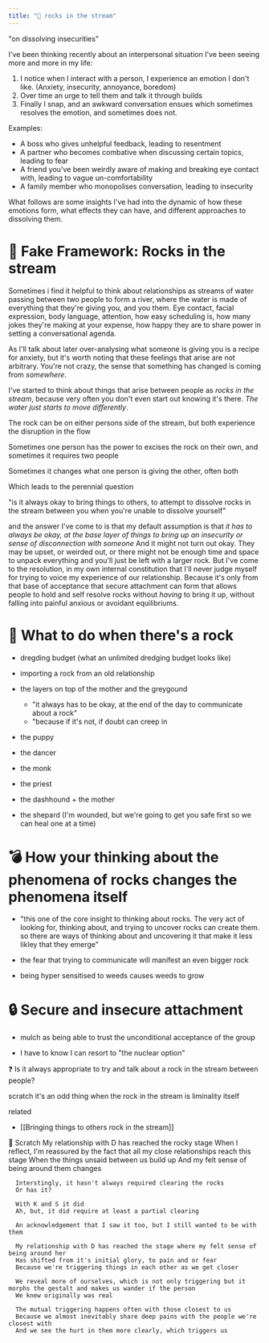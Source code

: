 ```yaml
---
title: "🗻 rocks in the stream"
---
```


"on dissolving insecurities"

I've been thinking recently about an interpersonal situation I've been seeing more and more in my life:

1. I notice when I interact with a person, I experience an emotion I don't like. (Anxiety, insecurity, annoyance, boredom)
2. Over time an urge to tell them and talk it through builds
3. Finally I snap, and an awkward conversation ensues which sometimes resolves the emotion, and sometimes does not.

Examples:

* A boss who gives unhelpful feedback, leading to resentment
* A partner who becomes combative when discussing certain topics, leading to fear
* A friend you've been weirdly aware of making and breaking eye contact with, leading to vague un-comfortability
* A family member who monopolises conversation, leading to insecurity

What follows are some insights I've had into the dynamic of how these emotions form, what effects they can have, and different approaches to dissolving them.

# 🗻 Fake Framework: Rocks in the stream

Sometimes i find it helpful to think about relationships as streams of water passing between two people to form a river, where the water is made of everything that they're giving you, and you them. Eye contact, facial expression, body language, attention, how easy scheduling is, how many jokes they're making at your expense, how happy they are to share power in setting a conversational agenda.

As I'll talk about later over-analysing what someone is giving you is a recipe for anxiety, but it's worth noting that these feelings that arise are not arbitrary. You're not crazy, the sense that something has changed is coming from *somewhere*.

I've started to think about things that arise between people as *rocks in the stream*, because very often you don't even start out knowing it's there. *The water just starts to move differently*. 

The rock can be on either persons side of the stream, but both experience the disruption in the flow

Sometimes one person has the power to excises the rock on their own, and sometimes it requires two people

Sometimes it changes what one person is giving the other, often both

Which leads to the perennial question 

"is it always okay to bring things to others, to attempt to dissolve rocks in the stream between you when you're unable to dissolve yourself"

and the answer I've come to is that my default assumption is that *it has to always be okay, at the base layer of things to bring up an insecurity or sense of disconnection with someone* 
And it might not turn out okay. They may be upset, or weirded out, or there might not be enough time and space to unpack everything and you'll just be left with a larger rock.
But I've come to the resolution, in my own internal constitution that I'll never judge myself for trying to voice my experience of our relationship. Because it's only from that base of acceptance
that secure attachment can form that allows people to hold and self resolve rocks without *having* to bring it up, without falling into painful anxious or avoidant equilibriums.

# 🐶 What to do when there's a rock
   - dregding budget (what an unlimited dredging budget looks like)
   - importing a rock from an old relationship

   - the layers on top of the mother and the greygound
      - "it always has to be okay, at the end of the day to communicate about a rock"
      - "because if it's not, if doubt can creep in 
   
   - the puppy
   - the dancer
   - the monk
   - the priest
   - the dashhound + the mother
   - the shepard (I'm wounded, but we're going to get you safe first so we can heal one at a time)

# 💣  How your thinking about the phenomena of rocks changes the phenomena itself
   - "this one of the core insight to thinking about rocks. The very act of looking for, thinking about, and trying to uncover rocks can create them. so there are ways of thinking about and uncovering it that make it less likley that they emerge"
   
   - the fear that trying to communicate will manifest an even bigger rock

   - being hyper sensitised to weeds causes weeds to grow

# 🔒 Secure and insecure attachment
   - mulch as being able to trust the unconditional acceptance of the group

   - I have to know I can resort to "the nuclear option"


   ❓ Is it always appropriate to try and talk about a rock in the stream between people?


scratch
         it's an odd thing when the rock in the stream is liminality itself

related
   - [[Bringing things to others rock in the stream]]


📜 Scratch
      My relationship with D has reached the rocky stage
      When I reflect, I'm reassured by the fact that all my close relationships reach this stage
      When the things unsaid between us build up
      And my felt sense of being around them changes
   
      Interstingly, it hasn't always required clearing the rocks
      Or has it?
   
      With K and S it did
      Ah, but, it did require at least a partial clearing
   
      An acknowledgement that I saw it too, but I still wanted to be with them
   
      My relationship with D has reached the stage where my felt sense of being around her
      Has shifted from it's initial glory, to pain and or fear
      Because we're triggering things in each other as we get closer
   
      We reveal more of ourselves, which is not only triggering but it morphs the gestalt and makes us wander if the person
      We knew originally was real
   
      The mutual triggering happens often with those closest to us
      Because we almost inevitably share deep pains with the people we're closest with
      And we see the hurt in them more clearly, which triggers us
